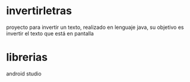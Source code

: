# invertirletras
proyecto para invertir un texto, realizado en lenguaje java, su objetivo es invertir el texto que está en pantalla
# librerias
android studio

